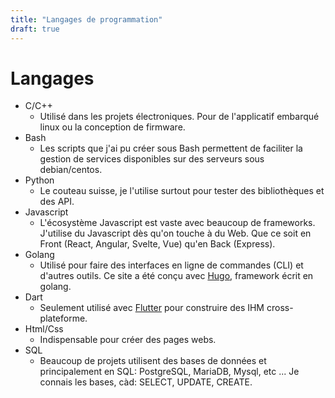 ```yaml
---
title: "Langages de programmation"
draft: true
---
```


# Langages

- C/C++
  - Utilisé dans les projets électroniques. Pour de l'applicatif embarqué linux ou la conception de firmware.
- Bash
  - Les scripts que j'ai pu créer sous Bash permettent de faciliter la gestion de services disponibles sur des serveurs sous debian/centos.
- Python
  - Le couteau suisse, je l'utilise surtout pour tester des bibliothèques et des API.
- Javascript
  - L'écosystème Javascript est vaste avec beaucoup de frameworks. J'utilise du Javascript dès qu'on touche à du Web. Que ce soit en Front (React, Angular, Svelte, Vue) qu'en Back (Express).
- Golang
  - Utilisé pour faire des interfaces en ligne de commandes (CLI) et d'autres outils. Ce site a été conçu avec [Hugo](https://gohugo.io/), framework écrit en golang.
- Dart
  - Seulement utilisé avec [Flutter](https://flutter.dev/) pour construire des IHM cross-plateforme.
- Html/Css
  - Indispensable pour créer des pages webs.
- SQL
  - Beaucoup de projets utilisent des bases de données et principalement en SQL: PostgreSQL, MariaDB, Mysql, etc ... Je connais les bases, càd: SELECT, UPDATE, CREATE. 